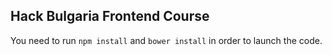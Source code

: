 ## Hack Bulgaria Frontend Course

You need to run `npm install` and `bower install` in order to launch the code.